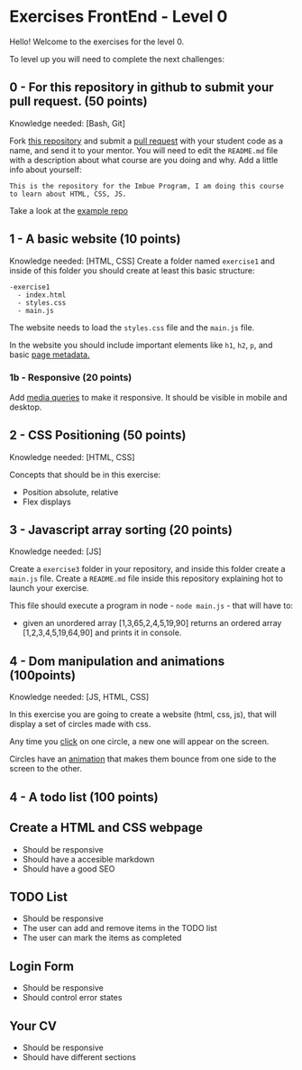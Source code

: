 # Exercises FrontEnd - Level 0

Hello! Welcome to the exercises for the level 0.

To level up you will need to complete the next challenges:

## 0 - For this repository in github to submit your pull request. (50 points)
Knowledge needed: [Bash, Git]

Fork [this repository](https://github.com/imbue-program/MAD-001-exercises) and submit a [pull request](programs/software/git.md) with your student code as a name, and send it to your mentor. 
You will need to edit the `README.md` file with a description about what course are you doing and why. 
Add a little info about yourself:

```
This is the repository for the Imbue Program, I am doing this course to learn about HTML, CSS, JS.
```

Take a look at the [example repo](https://github.com/imbue-program/MAD-001-exercises)

## 1 - A basic website (10 points)
Knowledge needed: [HTML, CSS]
Create a folder named `exercise1` and inside of this folder you should create at least this basic structure:
```
-exercise1
  - index.html
  - styles.css
  - main.js
```
The website needs to load the `styles.css` file and the `main.js` file. 

In the website you should include important elements like `h1`, `h2`, `p`, and basic [page metadata.](program/frontend/seo.md) 

### 1b - Responsive (20 points)
Add [media queries](program/frontend/css.md) to make it responsive. It should be visible in mobile and desktop. 

## 2 - CSS Positioning (50 points)
Knowledge needed: [HTML, CSS]

Concepts that should be in this exercise: 
- Position absolute, relative
- Flex displays

## 3 - Javascript array sorting (20 points)
Knowledge needed: [JS]

Create a `exercise3` folder in your repository, and inside this folder create a `main.js` file.
Create a `README.md` file inside this repository explaining hot to launch your exercise.

This file should execute a program in node - `node main.js` - that will have to:
- given an unordered array [1,3,65,2,4,5,19,90] returns an ordered array [1,2,3,4,5,19,64,90] and prints it in console.

## 4 - Dom manipulation and animations (100points)
Knowledge needed: [JS, HTML, CSS]

In this exercise you are going to create a website (html, css, js), that will display a set of circles made with css.

Any time you [click](program/frontend/js.md#dom) on one circle, a new one will appear on the screen.

Circles have an [animation](program/frontend/css.md) that makes them bounce from one side to the screen to the other.



## 4 - A todo list (100 points)


## Create a HTML and CSS webpage
- Should be responsive
- Should have a accesible markdown
- Should have a good SEO

## TODO List
- Should be responsive
- The user can add and remove items in the TODO list
- The user can mark the items as completed

## Login Form
- Should be responsive
- Should control error states

## Your CV
- Should be responsive
- Should have different sections
